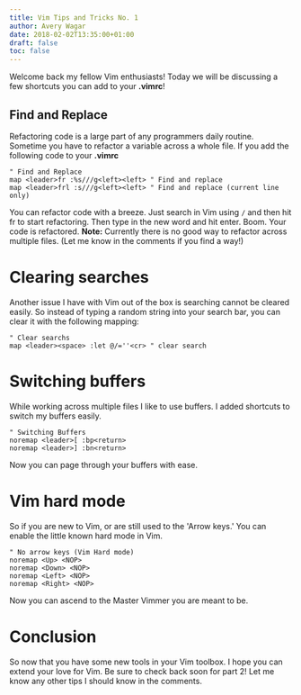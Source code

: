 ```yaml
---
title: Vim Tips and Tricks No. 1
author: Avery Wagar
date: 2018-02-02T13:35:00+01:00
draft: false
toc: false
---
```


Welcome back my fellow Vim enthusiasts! Today we will be discussing a few shortcuts you can add to your __.vimrc__!
## Find and Replace
Refactoring code is a large part of any programmers daily routine. Sometime you have to refactor a variable across a whole file. 
If you add the following code to your __.vimrc__

```vim
" Find and Replace
map <leader>fr :%s///g<left><left> " Find and replace
map <leader>frl :s///g<left><left> " Find and replace (current line only)
```
You can refactor code with a breeze. Just search in Vim using `/` and then hit <leader>fr to start refactoring. Then type in the new word and hit enter. Boom. Your code is refactored.
__Note:__ Currently there is no good way to refactor across multiple files. (Let me know in the comments if you find a way!)

# Clearing searches
Another issue I have with Vim out of the box is searching cannot be cleared easily. So instead of typing a random string into your search bar, you can clear it with the following mapping:
```vim
" Clear searchs
map <leader><space> :let @/=''<cr> " clear search
```


# Switching buffers
While working across multiple files I like to use buffers. I added shortcuts to switch my buffers easily. 


```vim
" Switching Buffers
noremap <leader>[ :bp<return>
noremap <leader>] :bn<return>
```
Now you can page through your buffers with ease.

# Vim hard mode
So if you are new to Vim, or are still used to the 'Arrow keys.' You can enable the little known hard mode in Vim.

```vim
" No arrow keys (Vim Hard mode)
noremap <Up> <NOP>
noremap <Down> <NOP>
noremap <Left> <NOP>
noremap <Right> <NOP>
```
Now you can ascend to the Master Vimmer you are meant to be.

# Conclusion
So now that you have some new tools in your Vim toolbox. I hope you can extend your love for Vim. Be sure to check back soon for part 2! Let me know any other tips I should know in the comments.



